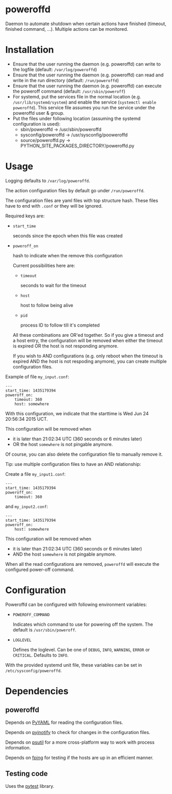 # poweroffd
Daemon to automate shutdown when certain actions have finished (timeout, finished command, ...). Multiple actions can be monitored.

# Installation
- Ensure that the user running the daemon (e.g. poweroffd) can write to the logfile (default: `/var/log/poweroffd`)
- Ensure that the user running the daemon (e.g. poweroffd) can read and write in the run directory (default: `/run/poweroffd`)
- Ensure that the user running the daemon (e.g. poweroffd) can execute the poweroff command (default: `/usr/sbin/poweroff`)
- For systemd, put the services file in the normal location (e.g. `/usr/lib/systemd/system`) and enable the service (`systemctl enable poweroffd`).
  This service file assumes you run the service under the poweroffd user & group.
- Put the files under following location (assuming the systemd configuration is used):
  - sbin/poweroffd       -> /usr/sbin/poweroffd
  - sysconfig/poweroffd  -> /usr/sysconfig/pooweroffd
  - source/poweroffd.py  -> PYTHON_SITE_PACKAGES_DIRECTORY/poweroffd.py

# Usage

Logging defaults to `/var/log/poweroffd`.

The action configuration files by default go under `/run/poweroffd`.

The configuration files are yaml files with top structure hash. These files have to end with `.conf` or they will be ignored.

Required keys are:

  - `start_time`

      seconds since the epoch when this file was created
         
  - `poweroff_on`
      
      hash to indicate when the remove this configuration
      
      Current possibilities here are:
        
      - `timeout`

          seconds to wait for the timeout
 
      - `host`

          host to follow being alive

      - `pid`

          process ID to follow till it's completed

     All these combinations are OR'ed together. So if you give a timeout and a host entry, the configuration will be removed when either the timeout is expired OR the host is not responding anymore.

     If you wish to AND configurations (e.g. only reboot when the timeout is expired AND the host is not respoding anymore), you can create multiple configuration files.
     
Example of file `my_input.conf`:

    ---
    start_time: 1435179394
    poweroff_on:
        timeout: 360
        host: somewhere

With this configuration, we indicate that the starttime is Wed Jun 24 20:56:34 2015 UCT.

This configuration will be removed when

- it is later than 21:02:34 UTC (360 seconds or 6 minutes later)
- OR the host `somewhere` is not pingable anymore.

Of course, you can also delete the configuration file to manually remove it.

Tip: use multiple configuration files to have an AND relationship:

Create a file `my_input1.conf`:

    ---
    start_time: 1435179394
    poweroff_on:
        timeout: 360

and `my_input2.conf`:

    ---
    start_time: 1435179394
    poweroff_on:
        host: somewhere

This configuration will be removed when

- it is later than 21:02:34 UTC (360 seconds or 6 minutes later)
- AND the host `somewhere` is not pingable anymore.

When all the read configurations are removed, `poweroffd` will execute the configured power-off command.

# Configuration

Poweroffd can be configured with following environment variables:

  - `POWEROFF_COMMAND`

    Indicates which command to use for powering off the system. The default is `/usr/sbin/poweroff`.

  - `LOGLEVEL`

    Defines the loglevel. Can be one of `DEBUG`, `INFO`, `WARNING`, `ERROR` or `CRITICAL`. Defaults to `INFO`.

With the provided systemd unit file, these variables can be set in `/etc/sysconfig/poweroffd`.

# Dependencies

## poweroffd

Depends on [PyYAML](https://pyyaml.org) for reading the configuration files.

Depends on [pyinotify](https://github.com/seb-m/pyinotify) to check for changes in the configuration files.

Depends on [psutil](http://pythonhosted.org/psutil/) for a more cross-platform way to work with process information.

Depends on [fping](http://fping.org/) for testing if the hosts are up in an efficient manner.

## Testing code

Uses the [pytest](http://pytest.org) library.
